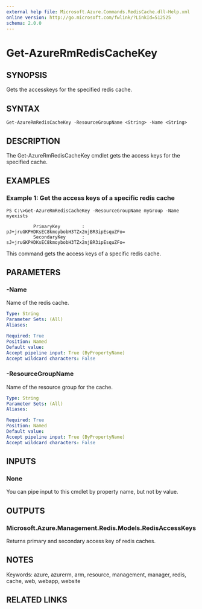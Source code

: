 ```yaml
---
external help file: Microsoft.Azure.Commands.RedisCache.dll-Help.xml
online version: http://go.microsoft.com/fwlink/?LinkId=512525
schema: 2.0.0
---
```


# Get-AzureRmRedisCacheKey
## SYNOPSIS
Gets the accesskeys for the specified redis cache.

## SYNTAX

```
Get-AzureRmRedisCacheKey -ResourceGroupName <String> -Name <String>
```

## DESCRIPTION
The Get-AzureRmRedisCacheKey cmdlet gets the access keys for the specified cache.

## EXAMPLES

### Example 1: Get the access keys of a specific redis cache
```
PS C:\>Get-AzureRmRedisCacheKey -ResourceGroupName myGroup -Name myexists

          PrimaryKey        : pJ+jruGKPHDKsEC8kmoybobH3TZx2njBR3ipEsquZFo=
          SecondaryKey      : sJ+jruGKPHDKsEC8kmoybobH3TZx2njBR3ipEsquZFo=
```

This command gets the access keys of a specific redis cache.

## PARAMETERS

### -Name
Name of the redis cache.

```yaml
Type: String
Parameter Sets: (All)
Aliases: 

Required: True
Position: Named
Default value: 
Accept pipeline input: True (ByPropertyName)
Accept wildcard characters: False
```

### -ResourceGroupName
Name of the resource group for the cache.

```yaml
Type: String
Parameter Sets: (All)
Aliases: 

Required: True
Position: Named
Default value: 
Accept pipeline input: True (ByPropertyName)
Accept wildcard characters: False
```

## INPUTS

### None
You can pipe input to this cmdlet by property name, but not by value.

## OUTPUTS

### Microsoft.Azure.Management.Redis.Models.RedisAccessKeys
Returns primary and secondary access key of redis caches.

## NOTES
Keywords: azure, azurerm, arm, resource, management, manager, redis, cache, web, webapp, website

## RELATED LINKS

